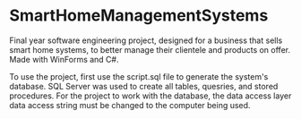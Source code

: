 # SmartHomeManagementSystems
Final year software engineering project, designed for a business that sells smart home systems, to better manage their clientele and products on offer. Made with WinForms and C#.

To use the project, first use the script.sql file to generate the system's database. SQL Server was used to create all tables, quesries, and stored procedures.
For the project to work with the database, the data access layer data access string must be changed to the computer being used.
